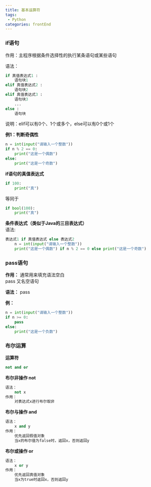 ```yaml
---
title: 基本运算符
tags: 
 - Python
categories: frontEnd
---
```

### if语句
作用：主程序根据条件选择性的执行某条语句或某些语句

语法：
```python
if 真值表达式1 :
    语句块1
elif 真值表达式2 :
    语句块2
elif 真值表达式3 :
    语句块3
    ...
else :
    语句块
```
    
说明：elif可以有0个、1个或多个，else可以有0个或1个
          
**例1：判断奇偶性**  
```python
n = int(input("请输入一个整数"))
if n % 2 == 0:
    print("这是一个偶数")
else:
    print("这是一个奇数")
```

**if语句的真值表达式**  
```python
if 100:
    print("真")
```
等同于
```python
if bool(100):
    print("真")
```
            
**条件表达式（类似于Java的三目表达式）**  
语法:  
```python
表达式1 if 真值表达式 else 表达式2
    n = int(input("请输入一个整数"))
    print("这是一个偶数") if n % 2 == 0 else print("这是一个奇数")
```

### pass语句
**作用：**
通常用来填充语法空白  
pass 又名空语句
    
**语法：**
pass
        
**例：**
```python  
n = int(input("请输入一个整数"))
if n >= 0:
    pass
else:
    print("这是一个负数")
```

### 布尔运算
**运算符**  
```python
not and or
```
    
**布尔非操作 not**  
```python
语法：
    not x
作用：
    对表达式x进行布尔取非
```
            
**布尔与操作 and**  
```python
语法：
    x and y
作用：
    优先返回假值对象
    当x的布尔值为false时，返回x，否则返回y
```
            
**布尔或操作 or**  
```python
语法：
    x or y
作用：
    优先返回真值对象
    当x为true时返回x，否则返回y
```